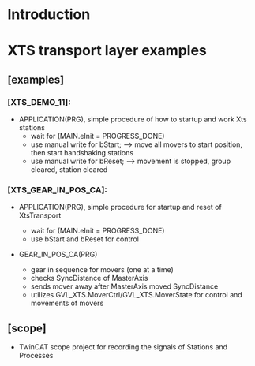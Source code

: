 # Introduction 
# XTS transport layer examples

## [examples]
 
### [XTS_DEMO_11]: 
- APPLICATION(PRG), simple procedure of how to startup and work Xts stations
  - wait for (MAIN.eInit = PROGRESS_DONE)
  - use manual write for bStart; --> move all movers to start position, then start handshaking stations
  - use manual write for bReset; --> movement is stopped, group cleared, station cleared

### [XTS_GEAR_IN_POS_CA]:
- APPLICATION(PRG), simple procedure for startup and reset of XtsTransport
  - wait for (MAIN.eInit = PROGRESS_DONE)
  - use bStart and bReset for control
  
- GEAR_IN_POS_CA(PRG)
  - gear in  sequence for movers (one at a time)
  - checks SyncDistance of MasterAxis
  - sends mover away after MasterAxis moved SyncDistance
  - utilizes GVL_XTS.MoverCtrl/GVL_XTS.MoverState for control and movements of movers


## [scope]
- TwinCAT scope project for recording the signals of Stations and Processes

